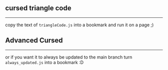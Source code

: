 ## cursed triangle code
---
copy the text of `triangleCode.js` into a bookmark and run it on a page ;)
## Advanced Cursed
---
or if you want it to always be updated to the main branch turn `always_updated.js` into a bookmark :D
